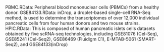 PBMC.RData: Peripheral blood mononuclear cells (PBMCs) from a healthy donor.
GSE84133.RData: inDrop, a droplet-based single-cell RNA-Seq method, is used to determine the transcriptomes of over 12,000 individual pancreatic cells from four human donors and two mouse strains.
HPIC.RData: This is composed of human pancreatic islets cells datasets obtained by five scRNA-seq technologies, including GSE81076 (Cel-Seq), GSE85241 (Cel-Seq2), GSE86469 (Fluidigm C1), E-MTAB-5061 (SMART-Seq2), and GSE84133(inDrop)
